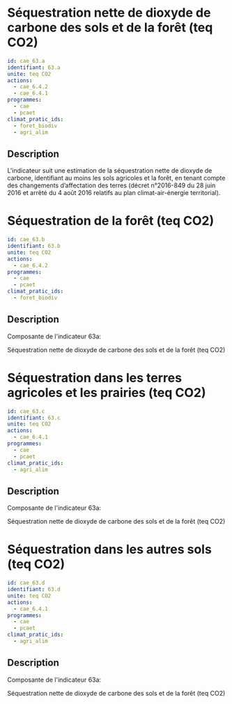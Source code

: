 # Séquestration nette de dioxyde de carbone des sols et de la forêt (teq CO2)
```yaml
id: cae_63.a
identifiant: 63.a
unite: teq CO2
actions:
  - cae_6.4.2
  - cae_6.4.1
programmes:
  - cae
  - pcaet
climat_pratic_ids:
  - foret_biodiv
  - agri_alim
```
## Description
L'indicateur suit une estimation de la séquestration nette de dioxyde de carbone, identifiant au moins les sols agricoles et la forêt, en tenant compte des changements d’affectation des terres (décret n°2016-849 du 28 juin 2016 et arrêté du 4 août 2016 relatifs au plan climat-air-énergie territorial).




# Séquestration de la forêt  (teq CO2)
```yaml
id: cae_63.b
identifiant: 63.b
unite: teq CO2
actions:
  - cae_6.4.2
programmes:
  - cae
  - pcaet
climat_pratic_ids:
  - foret_biodiv
```
## Description
Composante de l'indicateur 63a:

Séquestration nette de dioxyde de carbone des sols et de la forêt (teq CO2)




# Séquestration dans les terres agricoles et les prairies (teq CO2)
```yaml
id: cae_63.c
identifiant: 63.c
unite: teq CO2
actions:
  - cae_6.4.1
programmes:
  - cae
  - pcaet
climat_pratic_ids:
  - agri_alim
```
## Description
Composante de l'indicateur 63a:

Séquestration nette de dioxyde de carbone des sols et de la forêt (teq CO2)




# Séquestration dans les autres sols (teq CO2)
```yaml
id: cae_63.d
identifiant: 63.d
unite: teq CO2
actions:
  - cae_6.4.1
programmes:
  - cae
  - pcaet
climat_pratic_ids:
  - agri_alim
```
## Description
Composante de l'indicateur 63a:

Séquestration nette de dioxyde de carbone des sols et de la forêt (teq CO2)




